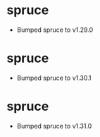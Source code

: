 
# spruce

- Bumped spruce to v1.29.0

# spruce

- Bumped spruce to v1.30.1

# spruce

- Bumped spruce to v1.31.0
